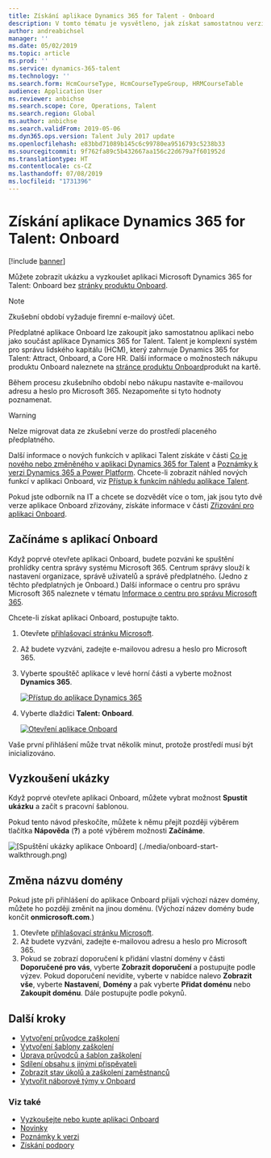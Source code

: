 ```yaml
---
title: Získání aplikace Dynamics 365 for Talent - Onboard
description: V tomto tématu je vysvětleno, jak získat samostatnou verzi aplikace Microsoft Dynamics 365 for Talent - Onboard nebo verzi, která obsahuje doplněk Komplexní nábor.
author: andreabichsel
manager: ''
ms.date: 05/02/2019
ms.topic: article
ms.prod: ''
ms.service: dynamics-365-talent
ms.technology: ''
ms.search.form: HcmCourseType, HcmCourseTypeGroup, HRMCourseTable
audience: Application User
ms.reviewer: anbichse
ms.search.scope: Core, Operations, Talent
ms.search.region: Global
ms.author: anbichse
ms.search.validFrom: 2019-05-06
ms.dyn365.ops.version: Talent July 2017 update
ms.openlocfilehash: e83bbd71089b145c6c99780ea9516793c5238b33
ms.sourcegitcommit: 9f762fa89c5b432667aa156c22d679a7f601952d
ms.translationtype: HT
ms.contentlocale: cs-CZ
ms.lasthandoff: 07/08/2019
ms.locfileid: "1731396"
---
```

# <a name="get-the-dynamics-365-for-talent-onboard-app"></a>Získání aplikace Dynamics 365 for Talent: Onboard

[!include [banner](includes/banner.md)]

Můžete zobrazit ukázku a vyzkoušet aplikaci Microsoft Dynamics 365 for Talent: Onboard bez [stránky produktu Onboard](https://dynamics.microsoft.com/talent/onboard/).

> [!NOTE]
> Zkušební období vyžaduje firemní e-mailový účet.

Předplatné aplikace Onboard lze zakoupit jako samostatnou aplikaci nebo jako součást aplikace Dynamics 365 for Talent. Talent je komplexní systém pro správu lidského kapitálu (HCM), který zahrnuje Dynamics 365 for Talent: Attract, Onboard, a Core HR. Další informace o možnostech nákupu produktu Onboard naleznete na [stránce produktu Onboard](https://dynamics.microsoft.com/talent/onboard/)produkt na kartě.

Během procesu zkušebního období nebo nákupu nastavíte e-mailovou adresu a heslo pro Microsoft 365. Nezapomeňte si tyto hodnoty poznamenat.

> [!WARNING]
> Nelze migrovat data ze zkušební verze do prostředí placeného předplatného. <!--Reviewers: please verify.-->

Další informace o nových funkcích v aplikaci Talent získáte v části [Co je nového nebo změněného v aplikaci Dynamics 365 for Talent](./whats-new.md) a [Poznámky k verzi Dynamics 365 a Power Platform](https://docs.microsoft.com/business-applications-release-notes/index). Chcete-li zobrazit náhled nových funkcí v aplikaci Onboard, viz [Přístup k funkcím náhledu aplikace Talent](./access-preview-feature.md).

Pokud jste odborník na IT a chcete se dozvědět více o tom, jak jsou tyto dvě verze aplikace Onboard zřizovány, získáte informace v části [Zřizování pro aplikaci Onboard](./modular-app-tech-faq.md).

## <a name="get-started-with-onboard"></a>Začínáme s aplikací Onboard

Když poprvé otevřete aplikaci Onboard, budete pozváni ke spuštění prohlídky centra správy systému Microsoft 365. Centrum správy slouží k nastavení organizace, správě uživatelů a správě předplatného. (Jedno z těchto předplatných je Onboard.) Další informace o centru pro správu Microsoft 365 naleznete v tématu [Informace o centru pro správu Microsoft 365](https://docs.microsoft.com/office365/admin/admin-overview/about-the-admin-center?view=o365-worldwide).

Chcete-li získat aplikaci Onboard, postupujte takto.

1. Otevřete [přihlašovací stránku Microsoft](https://portal.office.com/).
2. Až budete vyzváni, zadejte e-mailovou adresu a heslo pro Microsoft 365.
3. Vyberte spouštěč aplikace v levé horní části a vyberte možnost **Dynamics 365**.

    [![Přístup do aplikace Dynamics 365](./media/onboard-start-dynamics365.png)](./media/onboard-start-dynamics365.png)

4. Vyberte dlaždici **Talent: Onboard**.

    [![Otevření aplikace Onboard](./media/onboard-start-onboard.png)](./media/onboard-start-onboard.png)

Vaše první přihlášení může trvat několik minut, protože prostředí musí být inicializováno.

## <a name="try-the-walkthrough"></a>Vyzkoušení ukázky

Když poprvé otevřete aplikaci Onboard, můžete vybrat možnost **Spustit ukázku** a začít s pracovní šablonou.

Pokud tento návod přeskočíte, můžete k němu přejít později výběrem tlačítka **Nápověda** (**?**) a poté výběrem možnosti **Začínáme**.

![[Spuštění ukázky aplikace Onboard] (./media/onboard-start-walkthrough.png)](./media/onboard-start-walkthrough.png)

## <a name="change-the-domain-name"></a>Změna názvu domény

Pokud jste při přihlášení do aplikace Onboard přijali výchozí název domény, můžete ho později změnit na jinou doménu. (Výchozí název domény bude končit **onmicrosoft.com**.)

1. Otevřete [přihlašovací stránku Microsoft](https://portal.office.com/).
2. Až budete vyzváni, zadejte e-mailovou adresu a heslo pro Microsoft 365.
3. Pokud se zobrazí doporučení k přidání vlastní domény v části **Doporučené pro vás**, vyberte **Zobrazit doporučení** a postupujte podle výzev. Pokud doporučení nevidíte, vyberte v nabídce nalevo **Zobrazit vše**, vyberte **Nastavení**, **Domény** a pak vyberte **Přidat doménu** nebo **Zakoupit doménu**. Dále postupujte podle pokynů.

## <a name="next-steps"></a>Další kroky

- [Vytvoření průvodce zaškolení](./onboard-create-guide.md)
- [Vytvoření šablony zaškolení](./onboard-create-template.md)
- [Úprava průvodců a šablon zaškolení](./onboard-edit-guides-templates.md)
- [Sdílení obsahu s jinými přispěvateli](./onboard-share-template.md)
- [Zobrazit stav úkolů a zaškolení zaměstnanců](./onboard-view-status.md)
- [Vytvořit náborové týmy v Onboard](./onboard-create-team.md)

### <a name="see-also"></a>Viz také

- [Vyzkoušejte nebo kupte aplikaci Onboard](https://dynamics.microsoft.com/talent/onboard/)
- [Novinky](./whats-new.md)
- [Poznámky k verzi](https://docs.microsoft.com/business-applications-release-notes/index)
- [Získání podpory](./talent-support.md)
